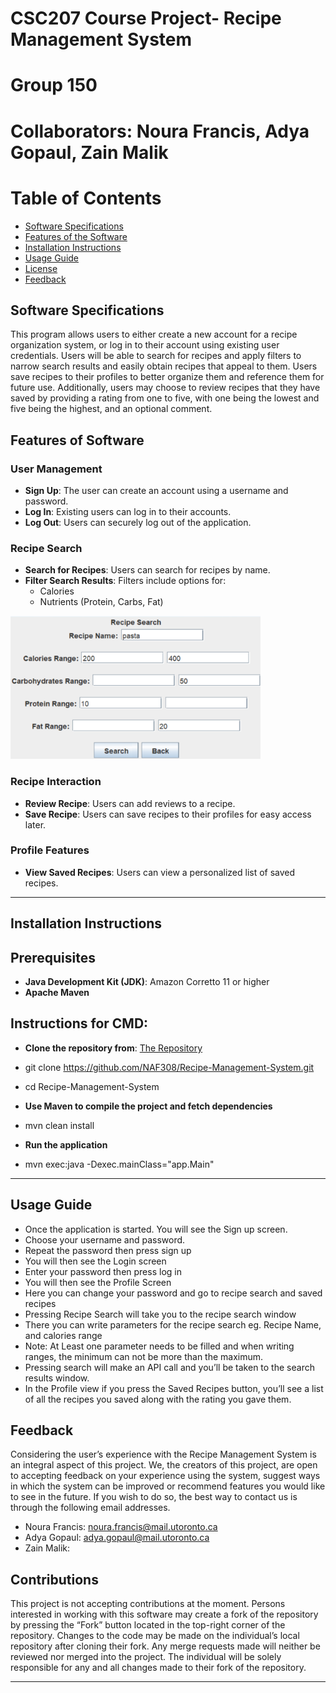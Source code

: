 # CSC207 Course Project- Recipe Management System
# Group 150
# Collaborators: Noura Francis, Adya Gopaul, Zain Malik

# Table of Contents
- [Software Specifications](#software-specifications)
- [Features of the Software](#features-of-the-software)
- [Installation Instructions](#installation-instructions)
- [Usage Guide](#usage-guide)
- [License](#license)
- [Feedback](#feedback)

## Software Specifications
This program allows users to either create a new account for a recipe organization system, or log in to their account
using existing user credentials. Users will be able to search for recipes and apply filters to narrow search results and
easily obtain recipes that appeal to them. Users save recipes to their profiles to better organize them and reference 
them for future use. Additionally, users may choose to review recipes that they have saved by providing a rating from
one to five, with one being the lowest and five being the highest, and an optional comment.


## Features of Software
### User Management
- **Sign Up**: The user can create an account using a username and password.
- **Log In**: Existing users can log in to their accounts.
- **Log Out**: Users can securely log out of the application.




### Recipe Search
- **Search for Recipes**: Users can search for recipes by name.
- **Filter Search Results**: Filters include options for:
  - Calories
  - Nutrients (Protein, Carbs, Fat)


 <img src="./images/recipe search screenshot.png" alt="Search Example" width="400">


### Recipe Interaction
- **Review Recipe**: Users can add reviews to a recipe.
- **Save Recipe**: Users can save recipes to their profiles for easy access later.




### Profile Features
- **View Saved Recipes**: Users can view a personalized list of saved recipes.


---


## Installation Instructions


## Prerequisites
- **Java Development Kit (JDK)**: Amazon Corretto 11 or higher
- **Apache Maven**


## Instructions for CMD:
- **Clone the repository from**: [The Repository](https://github.com/NAF308/Recipe-Management-System)
- git clone https://github.com/NAF308/Recipe-Management-System.git
- cd Recipe-Management-System 


- **Use Maven to compile the project and fetch dependencies**
- mvn clean install 


- **Run the application**
- mvn exec:java -Dexec.mainClass="app.Main"


---


## Usage Guide
- Once the application is started. You will see the Sign up screen.
- Choose your username and password.
- Repeat the password then press sign up
- You will then see the Login screen
- Enter your password then press log in
- You will then see the Profile Screen
- Here you can change your password and go to recipe search and saved recipes
- Pressing Recipe Search will take you to the recipe search window
- There you can write parameters for the recipe search eg. Recipe Name, and calories range
- Note: At Least one parameter needs to be filled and when writing ranges, the minimum can not be more than the maximum.
- Pressing search will make an API call and you’ll be taken to the search results window.
- In the Profile view if you press the Saved Recipes button, you’ll see a list of all the recipes you saved along with the rating you gave them.

## Feedback
Considering the user’s experience with the Recipe Management System is an integral aspect of this project. We, the creators of this project, are open to accepting feedback on your experience using the system, suggest ways in which the system can be improved or recommend features you would like to see in the future. If you wish to do so, the best way to contact us is through the following email addresses.
- Noura Francis: noura.francis@mail.utoronto.ca
- Adya Gopaul: adya.gopaul@mail.utoronto.ca
- Zain Malik:

## Contributions
This project is not accepting contributions at the moment. Persons interested in working with this software may create a fork of the repository by pressing the “Fork” button located in the top-right corner of the repository. Changes to the code may be made on the individual’s local repository after cloning their fork. Any merge requests made will neither be reviewed nor merged into the project. The individual will be solely responsible for any and all changes made to their fork of the repository.


* * *

